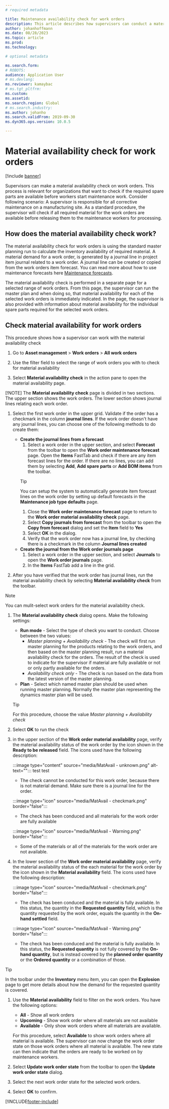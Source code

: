 ```yaml
---
# required metadata

title: Maintenance availability check for work orders
description: This article describes how supervisors can conduct a material availability check on maintenance work orders.
author: johanhoffmann
ms.date: 08/28/2023
ms.topic: article
ms.prod: 
ms.technology: 

# optional metadata

ms.search.form: 
# ROBOTS: 
audience: Application User
# ms.devlang: 
ms.reviewer: kamaybac
# ms.tgt_pltfrm: 
ms.custom: 
ms.assetid: 
ms.search.region: Global
# ms.search.industry: 
ms.author: johanho
ms.search.validFrom: 2019-09-30
ms.dyn365.ops.version: 10.0.5

---
```


# Material availability check for work orders

[!include [banner](../../includes/banner.md)]

Supervisors can make a material availability check on work orders. This process is relevant for organizations that want to check if the required spare parts are available before workers start maintenance work. Consider following scenario: A supervisor is responsible for all corrective maintenance on a manufacturing site. As a standard procedure, the supervisor will check if all required material for the work orders are available before releasing them to the maintenance workers for processing.

## How does the material availability check work?

The material availability check for work orders is using the standard master planning run to calculate the inventory availability of required material. A material demand for a work order, is generated by a journal line in project item journal related to a work order. A journal line can be created or copied from the work orders item forecast. You can read more about how to use maintenance forecasts here [Maintenance forecasts](maintenance-forecasts.md).

The material availability check is performed in a separate page for a selected range of work orders. From this page, the supervisor can run the master plan and when doing so, that material availability for each of the selected work orders is immediately indicated. In the page, the supervisor is also provided with information about material availability for the individual spare parts required for the selected work orders.

## Check material availability for work orders

This procedure shows how a supervisor can work with the material availability check

1. Go to **Asset management** > **Work orders** > **All work orders** 

1. Use the filter field to select the range of work orders you with to check for material availability

1. Select **Material availability check** in the action pane to open the material availability page.

[!NOTE] The **Material availability check** page is divided in two sections. The upper section shows the work orders. The lower section shows journal lines relating each work order. 

1. Select the first work order in the upper grid. Validate if the order has a checkmark in the column **journal lines**. If the work order doesn't have any journal lines, you can choose one of the following methods to do create them:
 
    - **Create the journal lines from a forecast**
        1. Select a work order in the upper section, and select **Forecast** from the toolbar to open the **Work order maintenance forecast** page. Open the **Items** FastTab and check if there are any item forecast lines for the order. If there are no lines, you can add them by selecting **Add**, **Add spare parts** or **Add BOM items** from the toolbar.
        > [!TIP] 
        > You can setup the system to automatically generate item forecast lines on the work order by setting up default forecasts in the **Maintenance job type defaults** page.
        1. Close the **Work order maintenance forecast** page to return to the **Work order material availability check** page.
        1. Select **Copy journals from forecast** from the toolbar to open the **Copy from forecast** dialog and set the **Item** field to **Yes**
        1. Select **OK** in the dialog.
        1. Verify that the work order now has a journal line, by checking there is a checkmark in the column **Journal lines created**
    - **Create the journal from the **Work order journals** page**
        1. Select a work order in the upper section, and select **Journals** to open the **Work order journals** page. 
        1. In the **Items** FastTab add a line in the grid.

1. After you have verified that the work order has journal lines, run the material availability check by selecting **Material availability check** from the toolbar.

> [!NOTE]
> You can mulit-select work orders for the material availability check.


1.  The **Material availability check** dialog opens. Make the following settings:

    - **Run mode** - Select the type of check you want to conduct. Choose between the two values:
        - *Master planning + Availability check* - The check will first run master planning for the products relating to the work orders, and then based on the master planning result, run a material availability check for the orders. The result of the check is used to indicate for the supervisor if material are fully available or not or only partly available for the orders. 
        - *Availability check only* - The check is run based on the data from the latest version of the master planning.
    - **Plan** - Select which named master plan should be used when running master planning. Normally the master plan representing the dynamics master plan will be used.

    > [!TIP] 
    > For this procedure, choose the value *Master planning + Availability check*

1. Select **OK** to run the check

1. in the upper section of the **Work order material availability** page, verify the material availability status of the work order by the icon shown in the **Ready to be released** field. The icons used have the following description:

    :::image type="content" source="media/MatAvail - unknown.png" alt-text=""::: test test
    - The check cannot be conducted for this work order, because there is not material demand. Make sure there is a journal line for the order.

    :::image type="icon" source="media/MatAvail - checkmark.png" border="false":::
    - The check has been conduced and all materials for the work order are fully available
    
    :::image type="icon" source="media/MatAvail - Warning.png" border="false":::
    - Some of the materials or all of the materials for the work order are not available. 

1. In the lower section of the **Work order material availability** page, verify the material availability status of the each material for the work order by the icon shown in the **Material availability** field. The icons used have the following description:

    :::image type="icon" source="media/MatAvail - checkmark.png" border="false":::
    - The check has been conduced and the material is fully available. In this status, the quantity in the **Requested quantity** field, which is the quantity requested by the work order, equals the quantity in the **On-hand settled** field.  
    
    :::image type="icon" source="media/MatAvail - Warning.png" border="false":::
    - The check has been conduced and the material is fully available. In this status, the **Requested quantity** is not fully covered by the **On-hand quantity**, but is instead covered by the **planned order quantity** or the **Ordered quantity** or a combination of those. 

>[!TIP]
>In the toolbar under the **Inventory** menu item, you can open the **Explosion** page to get more details about how the demand for the requested quantity is covered.

1. Use the **Material availability** field to filter on the work orders. You have the following options:
    - **All** - Show all work orders
    - **Upcoming** - Show work order where all materials are not available
    - **Available** - Only show work orders where all materials are available.

    For this procedure, select **Available** to show work orders where all material is available. The supervisor can now change the work order state on those work orders where all material is available. The new state can then indicate that the orders are ready to be worked on by maintenance workers.

1. Select **Update work order state** from the toolbar to open the **Update work order state** dialog. 
1. Select the next work order state for the selected work orders.
1. Select **OK** to confirm.


[!INCLUDE[footer-include](../../../includes/footer-banner.md)]